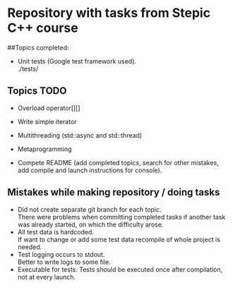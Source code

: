 # Repository with tasks from Stepic C++ course

##Topics completed:
- Unit tests (Google test framework used).\
    ./tests/


## Topics TODO
- Overload operator[][]
- Write simple iterator
- Multithreading (std::async and std::thread)
- Metaprogramming

- Compete README (add completed topics, search for other mistakes, add compile and launch instructions for console).

## Mistakes while making repository / doing tasks
- Did not create separate git branch for each topic.\
    There were problems when committing completed tasks if another task was already started, on which the difficulty arose.
- All test data is hardcoded.\
    If want to change or add some test data recompile of whole project is needed.
- Test logging occurs to stdout.\
    Better to write logs to some file.
- Executable for tests.
    Tests should be executed once after compilation, not at every launch.
 